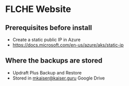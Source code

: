 # FLCHE Website

## Prerequisites before install
* Create a static public IP in Azure
* https://docs.microsoft.com/en-us/azure/aks/static-ip

## Where the backups are stored
* Updraft Plus Backup and Restore
* Stored in mkaiser@kaiser.guru Google Drive